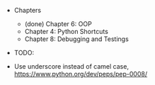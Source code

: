 * Chapters
    * (done) Chapter 6: OOP
    * Chapter 4: Python Shortcuts
    * Chapter 8: Debugging and Testings

* TODO:

* Use underscore instead of camel case, https://www.python.org/dev/peps/pep-0008/
